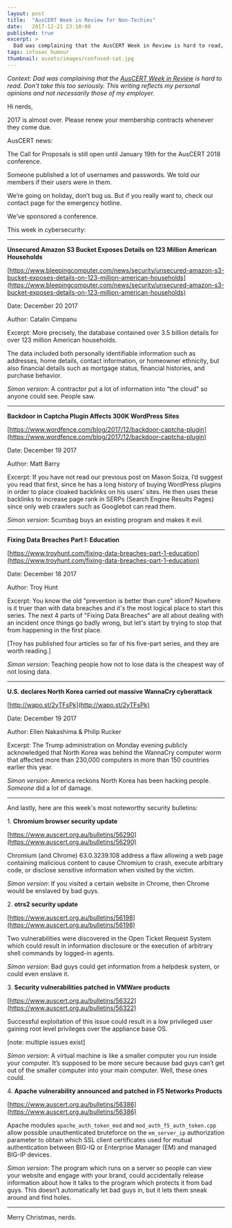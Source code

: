 ```yaml
---
layout: post
title:	"AusCERT Week in Review for Non-Techies"
date:	2017-12-21 23:10:00
published: true
excerpt: >
  Dad was complaining that the AusCERT Week in Review is hard to read, so I wrote a new version to be a little more user-friendly.
tags: infosec humour
thumbnail: assets/images/confused-cat.jpg
---
```


_Context: Dad was complaining that the [AusCERT Week in Review](https://www.auscert.org.au/blog/2017-12-22-auscert-week-review-22nd-december-2017) is hard to read. Don't take this too seriously. This writing reflects my personal opinions and not necessarily those of my employer._

Hi nerds,

2017 is almost over. Please renew your membership contracts whenever they come due.

AusCERT news:

The Call for Proposals is still open until January 19th for the AusCERT 2018 conference.

Someone published a lot of usernames and passwords. We told our members if their users were in them.

We’re going on holiday, don’t bug us. But if you really want to, check our contact page for the emergency hotline.

We’ve sponsored a conference.

This week in cybersecurity:

-------------------------------------------------------------------------------
**Unsecured Amazon S3 Bucket Exposes Details on 123 Million American Households**

[https://www.bleepingcomputer.com/news/security/unsecured-amazon-s3-bucket-exposes-details-on-123-million-american-households](https://www.bleepingcomputer.com/news/security/unsecured-amazon-s3-bucket-exposes-details-on-123-million-american-households)

Date: December 20 2017

Author: Catalin Cimpanu

Excerpt: More precisely, the database contained over 3.5 billion details for over 123 million American households.

The data included both personally identifiable information such as addresses, home details, contact information, or homeowner ethnicity, but also financial details such as mortgage status, financial histories, and purchase behavior.

*Simon version*: A contractor put a lot of information into “the cloud” so anyone could see. People saw.

-------------------------------------------------------------------------------
**Backdoor in Captcha Plugin Affects 300K WordPress Sites**

[https://www.wordfence.com/blog/2017/12/backdoor-captcha-plugin](https://www.wordfence.com/blog/2017/12/backdoor-captcha-plugin)

Date: December 19 2017

Author: Matt Barry

Excerpt: If you have not read our previous post on Mason Soiza, I’d suggest you read that first, since he has a long history of buying WordPress plugins in order to place cloaked backlinks on his users’ sites. He then uses these backlinks to increase page rank in SERPs (Search Engine Results Pages) since only web crawlers such as Googlebot can read them.

*Simon version*: Scumbag buys an existing program and makes it evil.

-------------------------------------------------------------------------------
**Fixing Data Breaches Part I: Education**

[https://www.troyhunt.com/fixing-data-breaches-part-1-education](https://www.troyhunt.com/fixing-data-breaches-part-1-education)

Date: December 18 2017

Author: Troy Hunt

Excerpt: You know the old "prevention is better than cure" idiom? Nowhere is it truer than with data breaches and it's the most logical place to start this series. The next 4 parts of "Fixing Data Breaches" are all about dealing with an incident once things go badly wrong, but let's start by trying to stop that from happening in the first place.

[Troy has published four articles so far of his five-part series, and they are worth reading.]

*Simon version*: Teaching people how not to lose data is the cheapest way of not losing data.

-------------------------------------------------------------------------------
**U.S. declares North Korea carried out massive WannaCry cyberattack**

[http://wapo.st/2yTFsPk](http://wapo.st/2yTFsPk)

Date: December 19 2017

Author: Ellen Nakashima & Philip Rucker

Excerpt: The Trump administration on Monday evening publicly acknowledged that North Korea was behind the WannaCry computer worm that affected more than 230,000 computers in more than 150 countries earlier this year.

*Simon version*: America reckons North Korea has been hacking people. _Someone_ did a lot of damage.

-------------------------------------------------------------------------------
And lastly, here are this week's most noteworthy security bulletins:

1\. **Chromium browser security update**

[https://www.auscert.org.au/bulletins/56290](https://www.auscert.org.au/bulletins/56290)

Chromium (and Chrome) 63.0.3239.108 address a flaw allowing a web page containing malicious content to cause Chromium to crash, execute arbitrary code, or disclose sensitive information when visited by the victim.

*Simon version*: If you visited a certain website in Chrome, then Chrome would be enslaved by bad guys.

2\. **otrs2 security update**

[https://www.auscert.org.au/bulletins/56198](https://www.auscert.org.au/bulletins/56198)

Two vulnerabilities were discovered in the Open Ticket Request System which could result in information disclosure or the execution of arbitrary shell commands by logged-in agents.

*Simon version*: Bad guys could get information from a helpdesk system, or could even enslave it.

3\. **Security vulnerabilities patched in VMWare products**

[https://www.auscert.org.au/bulletins/56322](https://www.auscert.org.au/bulletins/56322)

Successful exploitation of this issue could result in a low privileged user gaining root level privileges over the appliance base OS.

[note: multiple issues exist]

*Simon version*: A virtual machine is like a smaller computer you run inside your computer. It’s supposed to be more secure because bad guys can’t get out of the smaller computer into your main computer. Well, these ones could.

4\. **Apache vulnerability announced and patched in F5 Networks Products**

[https://www.auscert.org.au/bulletins/56386](https://www.auscert.org.au/bulletins/56386)

Apache modules `apache_auth_token_mod` and `mod_auth_f5_auth_token.cpp` allow possible unauthenticated bruteforce on the `em_server_ip` authorization parameter to obtain which SSL client certificates used for mutual authentication between BIG-IQ or Enterprise Manager (EM) and managed BIG-IP devices.

*Simon version*: The program which runs on a server so people can view your website and engage with your brand, could accidentally release information about how it talks to the program which protects it from bad guys. This doesn’t automatically let bad guys in, but it lets them sneak around and find holes.

-------------------------------------------------------------------------------

Merry Christmas, nerds.
